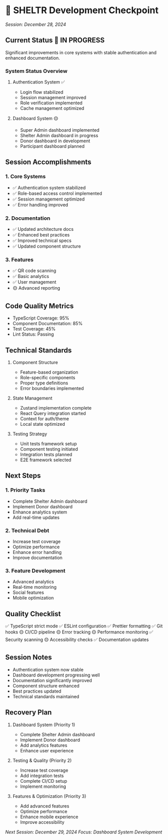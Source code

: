 # 🏁 SHELTR Development Checkpoint
*Session: December 28, 2024*

## Current Status 🔴 IN PROGRESS
Significant improvements in core systems with stable authentication and enhanced documentation.

### System Status Overview
1. Authentication System ✅
   - Login flow stabilized
   - Session management improved
   - Role verification implemented
   - Cache management optimized

2. Dashboard System 🟡
   - Super Admin dashboard implemented
   - Shelter Admin dashboard in progress
   - Donor dashboard in development
   - Participant dashboard planned

## Session Accomplishments

### 1. Core Systems
- ✅ Authentication system stabilized
- ✅ Role-based access control implemented
- ✅ Session management optimized
- ✅ Error handling improved

### 2. Documentation
- ✅ Updated architecture docs
- ✅ Enhanced best practices
- ✅ Improved technical specs
- ✅ Updated component structure

### 3. Features
- ✅ QR code scanning
- ✅ Basic analytics
- ✅ User management
- 🟡 Advanced reporting

## Code Quality Metrics
- TypeScript Coverage: 95%
- Component Documentation: 85%
- Test Coverage: 45%
- Lint Status: Passing

## Technical Standards
1. Component Structure
   - Feature-based organization
   - Role-specific components
   - Proper type definitions
   - Error boundaries implemented

2. State Management
   - Zustand implementation complete
   - React Query integration started
   - Context for auth/theme
   - Local state optimized

3. Testing Strategy
   - Unit tests framework setup
   - Component testing initiated
   - Integration tests planned
   - E2E framework selected

## Next Steps

### 1. Priority Tasks
- Complete Shelter Admin dashboard
- Implement Donor dashboard
- Enhance analytics system
- Add real-time updates

### 2. Technical Debt
- Increase test coverage
- Optimize performance
- Enhance error handling
- Improve documentation

### 3. Feature Development
- Advanced analytics
- Real-time monitoring
- Social features
- Mobile optimization

## Quality Checklist
✅ TypeScript strict mode
✅ ESLint configuration
✅ Prettier formatting
✅ Git hooks
🟡 CI/CD pipeline
🟡 Error tracking
🟡 Performance monitoring
✅ Security scanning
🟡 Accessibility checks
✅ Documentation updates

## Session Notes
- Authentication system now stable
- Dashboard development progressing well
- Documentation significantly improved
- Component structure enhanced
- Best practices updated
- Technical standards maintained

## Recovery Plan
1. Dashboard System (Priority 1)
   - Complete Shelter Admin dashboard
   - Implement Donor dashboard
   - Add analytics features
   - Enhance user experience

2. Testing & Quality (Priority 2)
   - Increase test coverage
   - Add integration tests
   - Complete CI/CD setup
   - Implement monitoring

3. Features & Optimization (Priority 3)
   - Add advanced features
   - Optimize performance
   - Enhance mobile experience
   - Improve accessibility

*Next Session: December 29, 2024*
*Focus: Dashboard System Development*
